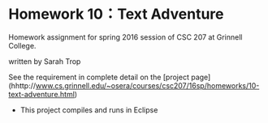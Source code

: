 # Homework 10：Text Adventure
Homework assignment for spring 2016 session of CSC 207 at Grinnell College.

written by Sarah Trop

See the requirement in complete detail on the [project page] (hhttp://www.cs.grinnell.edu/~osera/courses/csc207/16sp/homeworks/10-text-adventure.html)

* This project compiles and runs in Eclipse